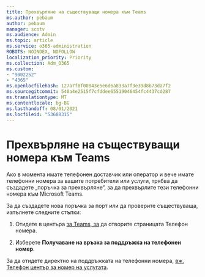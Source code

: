 ```yaml
---
title: Прехвърляне на съществуващи номера към Teams
ms.author: pebaum
author: pebaum
manager: scotv
ms.audience: Admin
ms.topic: article
ms.service: o365-administration
ROBOTS: NOINDEX, NOFOLLOW
localization_priority: Priority
ms.collection: Adm_O365
ms.custom:
- "9002252"
- "4365"
ms.openlocfilehash: 127a7f8f00843e5e6d6a833a7f3e39d8b73da7f2
ms.sourcegitcommit: 540a4e2515f7cfddee65519046454fc4437cd287
ms.translationtype: MT
ms.contentlocale: bg-BG
ms.lasthandoff: 08/01/2021
ms.locfileid: "53688315"
---
```

# <a name="port-existing-numbers-to-teams"></a>Прехвърляне на съществуващи номера към Teams

Ако в момента имате телефонен доставчик или оператор и вече имате телефонни номера за вашите потребители или услуги, трябва да създадете „поръчка за прехвърляне“, за да прехвърлите тези телефонни номера към Microsoft Teams.  

За да създадете нова поръчка за порт или да проверите съществуваща, изпълнете следните стъпки: 

1. Отидете в центъра [за Teams, за](https://admin.teams.microsoft.com/phone-numbers) да отворите страницата Телефон номера. 

1. Изберете **Получаване на връзка за поддръжка на телефонен номер**. 

За да отидете директно на поддръжката на телефонни номера, [вж. Телефон център за номер на услугата](https://pstnsd.powerappsportals.com/).  